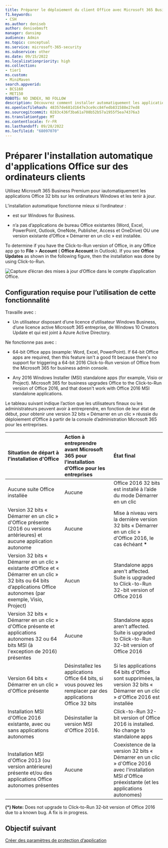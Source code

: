 ```yaml
---
title: Préparer le déploiement du client Office avec Microsoft 365 Business Premium
f1.keywords:
- CSH
ms.author: deniseb
author: denisebmsft
manager: dansimp
audience: Admin
ms.topic: conceptual
ms.service: microsoft-365-security
ms.subservice: other
ms.date: 09/15/2022
ms.localizationpriority: high
ms.collection:
- tier1
ms.custom:
- MiniMaven
search.appverid:
- BCS160
- MET150
ROBOTS: NO INDEX, NO FOLLOW
description: Découvrez comment installer automatiquement les applications Office 32 bits sur les ordinateurs Windows et les maintenir à jour dans Microsoft 365 Business Premium.
ms.openlocfilehash: 48357de681d1647e3ce9cc84fedb831588e27ed8
ms.sourcegitcommit: 0283c436f3ba61a708b52b57a1955f5ea74376a3
ms.translationtype: MT
ms.contentlocale: fr-FR
ms.lasthandoff: 09/28/2022
ms.locfileid: "68097070"
---
```

# <a name="prepare-to-automatically-install-office-apps-to-client-computers"></a>Préparer l'installation automatique d'applications Office sur des ordinateurs clients

Utilisez Microsoft 365 Business Premium pour iautomatiquement les applications Office 32 bits sur les ordinateurs Windows et les tenir à jour.
  
L’installation automatique fonctionne mieux si l’ordinateur : 

- est sur Windows for Business.
  
- n’a pas d’applications de bureau Office existantes (Word, Excel, PowerPoint, Outlook, OneNote, Publisher, Access et OneDrive) OU une version existante d’Office « Démarrer en un clic » est installée.

To determine if you have the Click-to-Run version of Office, in any Office app go to **File** \> **Account** ( **Office Account** in Outlook). If you see **Office Updates** as shown in the following figure, then the installation was done by using Click-to-Run.
  
![Capture d’écran des mises à jour d’Office dans le compte d’application Office.](./../media/e3439380-fa43-4ed6-ae5d-64851c297df5.png)
  
## <a name="requirements-for-using-this-feature"></a>Configuration requise pour l’utilisation de cette fonctionnalité
  
Travaille avec :
  
- Un utilisateur disposant d’une licence d’utilisateur Windows Business, d’une licence active Microsoft 365 entreprise, de Windows 10 Creators Update et qui est joint à Azure Active Directory.

Ne fonctionne pas avec : 

- 64-bit Office apps (example: Word, Excel, PowerPoint). If 64-bit Office apps are required, then this feature isn't a good fit because there's no support for triggering a 64-bit 2016 Click-to-Run version of Office from the Microsoft 365 for business admin console.

- Any 2016 Windows Installer (MSI) standalone apps (for example, Visio or Project). Microsoft 365 for business upgrades Office to the Click-to-Run version of Office 2016, and that doesn't work with Office 2016 MSI standalone applications.

Le tableau suivant indique l’action que les utilisateurs finaux ou les administrateurs peuvent avoir à entreprendre, en fonction de leur état de début, pour obtenir une version 32 bits « Démarrer en un clic » réussie du déploiement d’Office à partir de la console d’administration Microsoft 365 pour les entreprises.<br/>


|Situation de départ à l'installation d'Office|Action à entreprendre avant Microsoft 365 pour l’installation d’Office pour les entreprises|État final|
|:-----|:-----|:-----|
|Aucune suite Office installée  |Aucune  |Office 2016 32 bits est installé à l’aide du mode Démarrer en un clic  |
|Version 32 bits « Démarrer en un clic » d'Office présente (2016 ou versions antérieures) et aucune application autonome  |Aucune  |Mise à niveau vers la dernière version 32 bits « Démarrer en un clic » d'Office 2016, le cas échéant **\*** |
|Version 32 bits « Démarrer en un clic » existante d’Office et « Démarrer en un clic » 32 bits ou 64 bits d’applications Office autonomes (par exemple, Visio, Project)  |Aucun  |Standalone apps aren't affected. Suite is upgraded to Click-to-Run 32-bit version of Office 2016  |
|Version 32 bits « Démarrer en un clic » d'Office présente et applications autonomes 32 ou 64 bits MSI (à l'exception de 2016) présentes  |Aucune  |Standalone apps aren't affected. Suite is upgraded to Click-to-Run 32-bit version of Office 2016  |
|Version 64 bits « Démarrer en un clic » d'Office présente  |Désinstallez les applications Office 64 bits, si vous pouvez les remplacer par des applications Office 32 bits  |Si les applications 64 bits d'Office sont supprimées, la version 32 bits « Démarrer en un clic » d'Office 2016 est installée  |
|Installation MSI d'Office 2016 existante, avec ou sans applications autonomes  |Désinstaller la version MSI d'Office 2016.  |Click-to-Run 32-bit version of Office 2016 is installed. No change to standalone apps  |
|Installation MSI d'Office 2013 (ou version antérieure) présente et/ou des applications Office autonomes présentes  |Aucune  |Coexistence de la version 32 bits « Démarrer en un clic » d'Office 2016 avec l'installation MSI d'Office préexistante (et les applications autonomes)  |

 **(\*) Note:** Does not upgrade to Click-to-Run 32-bit version of Office 2016 due to a known bug. A fix is in progress. 

## <a name="next-objective"></a>Objectif suivant

[Créer des paramètres de protection d’application](m365bp-protection-settings-for-windows-10-devices.md)
  